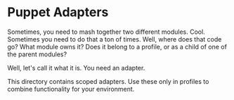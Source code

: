 # Puppet Adapters
Sometimes, you need to mash together two different modules. Cool. Sometimes you need to do that a ton of times. Well, where does that code go? What module owns it? Does it belong to a profile, or as a child of one of the parent modules?

Well, let's call it what it is. You need an adapter.

This directory contains scoped adapters. Use these only in profiles to combine functionality for your environment.
